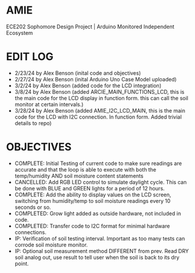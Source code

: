 # AMIE
ECE202 Sophomore Design Project | Arduino Monitored Independent Ecosystem

# EDIT LOG
- 2/23/24 by Alex Benson (inital code and objectives)
- 2/27/24 by Alex Benson (inital Arduino Uno Case Model uploaded)
- 3/2/24 by Alex Benson (added code for the LCD integration)
- 3/8/24 by Alex Benson (added ARCIE_MAIN_FUNCTIONS_LCD, this is the main code for the LCD display in function form. this can call the soil monitor at certain intervals.)
- 3/28/24 by Alex Benson (added AMIE_I2C_LCD_MAIN, this is the main code for the LCD with I2C connection. In function form. Added trivial details to repo)

# OBJECTIVES
- COMPLETE: Initial Testing of current code to make sure readings are accurate and that the loop is able to execute with both the temp/humidity AND soil moisture content statements
- CANCELLED: Add RGB LED control to simulate daylight cycle. This can be done with BLUE and GREEN lights for a period of 12 hours.
- COMPLETE: Add the ability to display values on the LCD screen, switching from humidity/temp to soil moisture readings every 10 seconds or so.
- COMPLETED: Grow light added as outside hardware, not included in code.
- COMPLETED: Transfer code to I2C format for minimal hardware connections.
- IP: Verification of soil testing interval. Important as too many tests can corrode soil moisture monitor.
- IP: Optional soil measurement method DIFFERENT from prev. Read DRY soil analog out, use result to tell user when the soil is back to its dry point.
